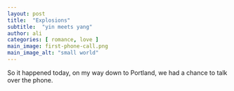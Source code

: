 ```yaml
---
layout: post
title:  "Explosions"
subtitle:  "yin meets yang"
author: ali
categories: [ romance, love ]
main_image: first-phone-call.png
main_image_alt: "small world"
---
```

So it happened today, on my way down to Portland, we had a chance to talk over the phone.
